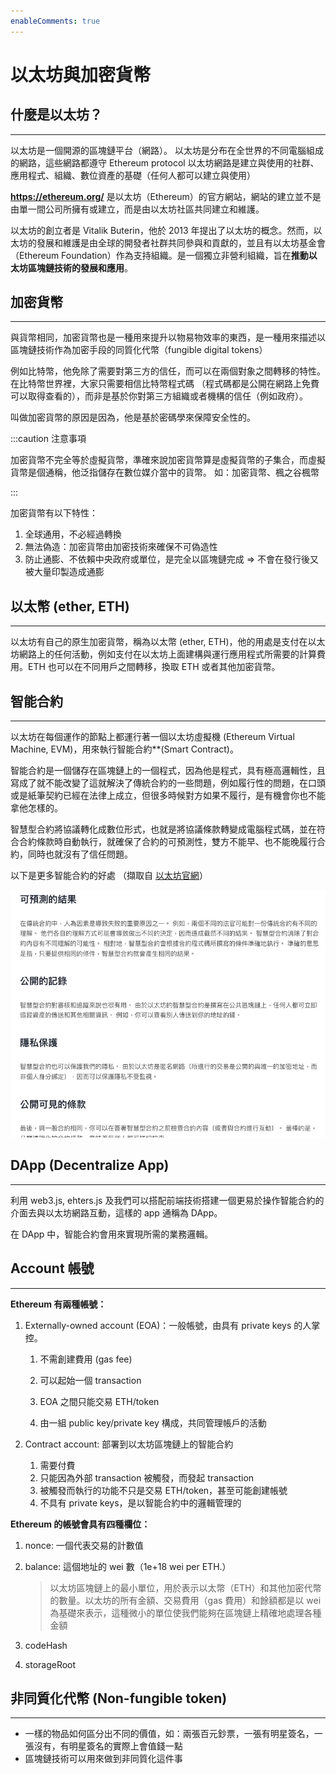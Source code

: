 ```yaml
---
enableComments: true
---
```


# 以太坊與加密貨幣

## 什麼是以太坊？

---

以太坊是一個開源的區塊鏈平台（網路）。 以太坊是分布在全世界的不同電腦組成的網路，這些網路都遵守 Ethereum protocol 以太坊網路是建立與使用的社群、應用程式、組織、數位資產的基礎（任何人都可以建立與使用）

**https://ethereum.org/** 是以太坊（Ethereum）的官方網站，網站的建立並不是由單一間公司所擁有或建立，而是由以太坊社區共同建立和維護。

以太坊的創立者是 Vitalik Buterin，他於 2013 年提出了以太坊的概念。然而，以太坊的發展和維護是由全球的開發者社群共同參與和貢獻的，並且有以太坊基金會（Ethereum Foundation）作為支持組織。是一個獨立非營利組織，旨在**推動以太坊區塊鏈技術的發展和應用**。



## 加密貨幣

---

與貨幣相同，加密貨幣也是一種用來提升以物易物效率的東西，是一種用來描述以區塊鏈技術作為加密手段的同質化代幣（fungible digital tokens）

例如比特幣，他免除了需要對第三方的信任，而可以在兩個對象之間轉移的特性。在比特幣世界裡，大家只需要相信比特幣程式碼 （程式碼都是公開在網路上免費可以取得查看的），而非是基於你對第三方組織或者機構的信任（例如政府）。

叫做加密貨幣的原因是因為，他是基於密碼學來保障安全性的。

:::caution 注意事項

加密貨幣不完全等於虛擬貨幣，準確來說加密貨幣算是虛擬貨幣的子集合，而虛擬貨幣是個通稱，他泛指儲存在數位媒介當中的貨幣。 如：加密貨幣、楓之谷楓幣

:::

加密貨幣有以下特性：

1. 全球通用，不必經過轉換
2. 無法偽造：加密貨幣由加密技術來確保不可偽造性
3. 防止通膨、不依賴中央政府或單位，是完全以區塊鏈完成 ⇒ 不會在發行後又被大量印製造成通膨

## 以太幣 (ether, ETH)

---

以太坊有自己的原生加密貨幣，稱為以太幣 (ether, ETH)，他的用處是支付在以太坊網路上的任何活動，例如支付在以太坊上面建構與運行應用程式所需要的計算費用。ETH 也可以在不同用戶之間轉移，換取 ETH 或者其他加密貨幣。



## 智能合約

---

以太坊在每個運作的節點上都運行著一個以太坊虛擬機 (Ethereum Virtual Machine, EVM)，用來執行智能合約**(Smart Contract)。

智能合約是一個儲存在區塊鏈上的一個程式，因為他是程式，具有極高邏輯性，且寫成了就不能改變了這就解決了傳統合約的一些問題，例如履行性的問題，在口頭或是紙筆契約已經在法律上成立，但很多時候對方如果不履行，是有機會你也不能拿他怎樣的。

智慧型合約將協議轉化成數位形式，也就是將協議條款轉變成電腦程式碼，並在符合合約條款時自動執行，就確保了合約的可預測性，雙方不能早、也不能晚履行合約，同時也就沒有了信任問題。

以下是更多智能合約的好處 （擷取自 [以太坊官網](https://ethereum.org/)）

![img](./img/ethereum01.png)

## DApp (Decentralize App)

---

利用 web3.js, ehters.js 及我們可以搭配前端技術搭建一個更易於操作智能合約的介面去與以太坊網路互動，這樣的 app 通稱為 DApp。

在 DApp 中，智能合約會用來實現所需的業務邏輯。



## Account 帳號

---

**Ethereum 有兩種帳號：**

1. Externally-owned account (EOA)：一般帳號，由具有 private keys 的人掌控。

   1. 不需創建費用 (gas fee)

   2. 可以起始一個 transaction

   3. EOA 之間只能交易 ETH/token

   4. 由一組 public key/private key 構成，共同管理帳戶的活動

      

2. Contract account: 部署到以太坊區塊鏈上的智能合約

   1. 需要付費
   2. 只能因為外部 transaction 被觸發，而發起 transaction
   3. 被觸發而執行的功能不只是交易 ETH/token，甚至可能創建帳號
   4. 不具有 private keys，是以智能合約中的邏輯管理的

**Ethereum 的帳號會具有四種欄位：**

1. nonce: 一個代表交易的計數值

2. balance: 這個地址的 wei 數（1e+18 wei per ETH.）

   > 以太坊區塊鏈上的最小單位，用於表示以太幣（ETH）和其他加密代幣的數量。以太坊的所有金額、交易費用（gas 費用）和餘額都是以 wei 為基礎來表示，這種微小的單位使我們能夠在區塊鏈上精確地處理各種金額

3. codeHash

4. storageRoot



## 非同質化代幣 (Non-fungible token)

---

- 一樣的物品如何區分出不同的價值，如：兩張百元鈔票，一張有明星簽名，一張沒有，有明星簽名的實際上會值錢一點
- 區塊鏈技術可以用來做到非同質化這件事
